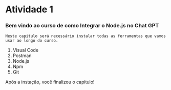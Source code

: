 # Atividade 1
### Bem vindo ao curso de como Integrar o Node.js no Chat GPT

```Neste capitulo será necessário instalar todas as ferramentas que vamos usar ao longo do curso.```

1. Visual Code
2. Postman
3. Node.js
4. Npm
5. Git

Após a instação, você finalizou o capitulo! 
